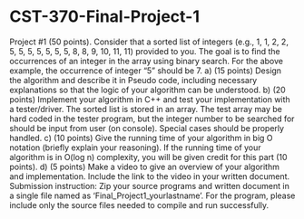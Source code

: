 # CST-370-Final-Project-1
Project #1 (50 points). Consider that a sorted list of integers (e.g., 1, 1, 2, 2, 5,
5, 5, 5, 5, 5, 5, 8, 8, 9, 10, 11, 11) provided to you.
The goal is to find the occurrences of an integer in the array using binary search.
For the above example, the occurrence of integer “5” should be 7.
a) (15 points) Design the algorithm and describe it in Pseudo code, including
necessary explanations so that the logic of your algorithm can be
understood.
b) (20 points) Implement your algorithm in C++ and test your implementation
with a tester/driver. The sorted list is stored in an array. The test array may
be hard coded in the tester program, but the integer number to be searched
for should be input from user (on console). Special cases should be properly
handled.
c) (10 points) Give the running time of your algorithm in big O notation
(briefly explain your reasoning). If the running time of your algorithm is in
O(log n) complexity, you will be given credit for this part (10 points).
d) (5 points) Make a video to give an overview of your algorithm and
implementation. Include the link to the video in your written document.
Submission instruction: Zip your source programs and written document in a
single file named as ‘Final_Project1_yourlastname’. For the program, please
include only the source files needed to compile and run successfully.
